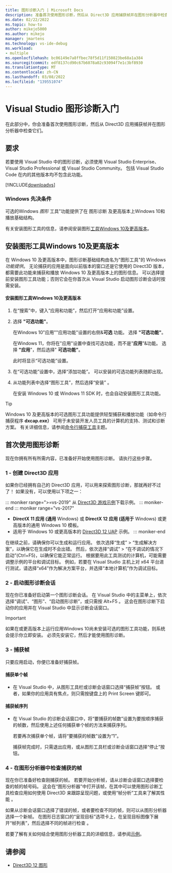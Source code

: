 ```yaml
---
title: 图形诊断入门 | Microsoft Docs
description: 准备首次使用图形诊断，然后从 Direct3D 应用捕获帧并在图形分析器中检查它们。
ms.date: 02/22/2022
ms.topic: how-to
author: mikejo5000
ms.author: mikejo
manager: jmartens
ms.technology: vs-ide-debug
ms.workload:
- multiple
ms.openlocfilehash: bc06149e7a8ffbec78f5d11f150823be68a1a384
ms.sourcegitcommit: edf8137cd90c67b6078a02c93094f7e1c3bf8930
ms.translationtype: MT
ms.contentlocale: zh-CN
ms.lasthandoff: 03/08/2022
ms.locfileid: "139551074"
---
```

# <a name="getting-started-with-visual-studio-graphics-diagnostics"></a>Visual Studio 图形诊断入门
在此部分中，你会准备首次使用图形诊断，然后从 Direct3D 应用捕获帧并在图形分析器中检查它们。

## <a name="requirements"></a>要求
 若要使用 Visual Studio 中的图形诊断，必须使用 Visual Studio Enterprise、Visual Studio Professional 或 Visual Studio Community。  包括 Visual Studio Code 在内的其他版本均不包含此功能。

 [!INCLUDE[downloadvs](../includes/downloadvs_md.md)]

### <a name="windows-prerequisites"></a>Windows 先决条件

 可选的Windows *图形* 工具"功能提供了在 图形诊断 及更高版本上Windows 10和播放基础结构。

 有关安装图形工具的信息，请参阅安装图形[工具Windows 10及更高版本](#InstallGraphicsTools)。

## <a name="install-graphics-tools-for-windows-10-and-later"></a><a name="InstallGraphicsTools"></a>安装图形工具Windows 10及更高版本

 在 Windows 10 及更高版本中，图形诊断基础结构由名为"图形工具"的 Windows *功能提供*。 无论捕获的应用是面向以前版本的窗口还是它使用的 Direct3D 版本，都需要此功能来捕获和播放 Windows 10 及更高版本上的图形信息。 可以选择提前安装图形工具功能；否则它会在你首次从 Visual Studio 启动图形诊断会话时按需安装。

#### <a name="to-install-graphics-tools-for-windows-10-and-later"></a>安装图形工具Windows 10及更高版本

1. 在“搜索”中，键入“应用和功能”，然后打开“应用和功能”设置。

2. 选择 **"可选功能"**。

   在Windows 10"应用""应用功能"设置的右侧&**可选** 功能。 选择 **"可选功能"**。

   在Windows 11，你将在"应用"设置中查找可选功能，而不是"**应用**"&功能。 选择 **"应用**"，然后选择" **可选功能"**。

   此时将显示“可选功能”设置。

3. 在“可选功能”设置中，选择“添加功能”。 可以安装的可选功能列表随即出现。

4. 从功能列表中选择“图形工具”，然后选择“安装” 。

   在安装 Windows 10 或 Windows 11 SDK 时，也会自动安装图形工具功能。

> [!TIP]
> Windows 10 及更高版本的可选图形工具功能提供轻型捕获和播放功能（如命令行捕获程序 **dxcap.exe）** 可用于未安装开发人员工具的计算机的支持、测试和诊断方案。 有关详细信息，请参阅[命令行捕获工具](command-line-capture-tool.md)主题。

## <a name="using-graphics-diagnostics-for-the-first-time"></a>首次使用图形诊断

 现在你拥有所有所需内容，已准备好开始使用图形诊断。 请执行这些步骤。

### <a name="1---create-a-direct3d-app"></a>1 - 创建 Direct3D 应用

如果你已经拥有自己的 Direct3D 应用，可以用来探索图形诊断，那就再好不过了！ 如果没有，可以使用以下项之一：

::: moniker range=">=vs-2019"
从 [Direct3D 游戏示例](/samples/microsoft/windows-universal-samples/simple3dgamedx/)下载示例。
::: moniker-end
::: moniker range="vs-2017"
- **DirectX 11 应用 (通用** Windows) 或 **DirectX 12 应用 (适用于** Windows) 或更高版本的通用 Windows 10 模板。
- 适用于 Windows 10 或更高版本的 [Direct3D 12 UAP](https://code.msdn.microsoft.com/Direct3D-12-UAP-Sample-ecb1779f) 示例。
::: moniker-end

在继续之前，请确保你可以生成和运行应用。 依次选择“生成” > “生成解决方案”，以确保它在生成时不会出错。 然后，依次选择“调试” > “在不调试的情况下启动”(Ctrl+F5)，以确保它能正常运行。 根据要用此工具测试的计算机，可能需要调整示例的平台和调试目标。 例如，若要在 Visual Studio 主机上对 x64 平台进行测试，请选择“x64”作为解决方案平台，并选择“本地计算机”作为调试目标。 

### <a name="2---start-a-graphics-diagnostics-session"></a>2 - 启动图形诊断会话
 现在你已准备好启动第一个图形诊断会话。 在 Visual Studio 中的主菜单上，依次选择“调试”、“图形”、“启动图形诊断”，或只需按 Alt+F5 。 这会在图形诊断下启动你的应用并在 Visual Studio 中显示诊断会话窗口。

> [!IMPORTANT]
> 如果在或更高版本上运行应用Windows 10尚未安装可选的图形工具功能，则系统会提示你立即安装。 必须先安装它，然后才能使用图形诊断。

### <a name="3---capture-frames"></a>3 - 捕获帧
 只要应用启动，你便已准备好捕获帧。

#### <a name="to-capture-single-frames"></a>捕获单个帧

- 在 Visual Studio 中，从图形工具栏或诊断会话窗口选择“捕获帧”按钮。 或者，如果你的应用具有焦点，则只需按键盘上的 Print Screen 键即可。

#### <a name="to-capture-a-sequence-of-frames"></a>捕获帧序列

- 在 Visual Studio 的诊断会话窗口中，将“要捕获的帧数”设置为要按顺序捕获的帧数，然后使用上述任何捕获单个帧的方法来捕获序列。

   若要再次捕获单个帧，请将“要捕获的帧数”设置为“1”。

  捕获帧完成时，只需退出应用，或从图形工具栏或诊断会话窗口选择“停止”按钮。

### <a name="4---examine-captured-frames-in-the-graphics-analyzer"></a>4 - 在图形分析器中检查捕获的帧
 现在你已准备好检查刚捕获的帧。 若要开始分析帧，请从诊断会话窗口选择要检查的帧的帧号码。 这会在“图形分析器”中打开该帧，在其中可以使用图形诊断工具检查应用如何使用 Direct3D 来跟踪呈现问题，或使用“帧分析”工具来了解其性能 。

 如果从诊断会话窗口选择了错误的帧，或者要检查不同的帧，则可以从图形分析器选择一个新帧。 在图形日志窗口的“呈现目标”选项卡上，在呈现目标图像下展开“帧列表”，然后选择不同的帧进行检查 。

 若要了解有关如何结合使用图形分析器工具的详细信息，请参阅[示例](graphics-diagnostics-examples.md)。

## <a name="see-also"></a>请参阅
- [Direct3D 12 图形](/windows/desktop/direct3d12/direct3d-12-graphics)